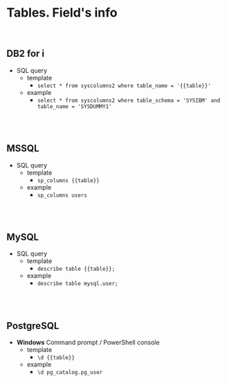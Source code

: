 # Tables. Field's info
<br />

## DB2 for i

* SQL query
    * template
        * `select * from syscolumns2 where table_name = '{{table}}'`
    * example
        * `select * from syscolumns2 where table_schema = 'SYSIBM' and table_name = 'SYSDUMMY1'`
<br />
<br />

## MSSQL

* SQL query
    * template
        * `sp_columns {{table}}`
    * example
        * `sp_columns users`
<br />
<br />

## MySQL

* SQL query
    * template
        * `describe table {{table}};`
    * example
        * `describe table mysql.user;`
<br />
<br />

## PostgreSQL

* **Windows** Command prompt / PowerShell console
    * template
        * `\d {{table}}`
    * example
        * `\d pg_catalog.pg_user`
